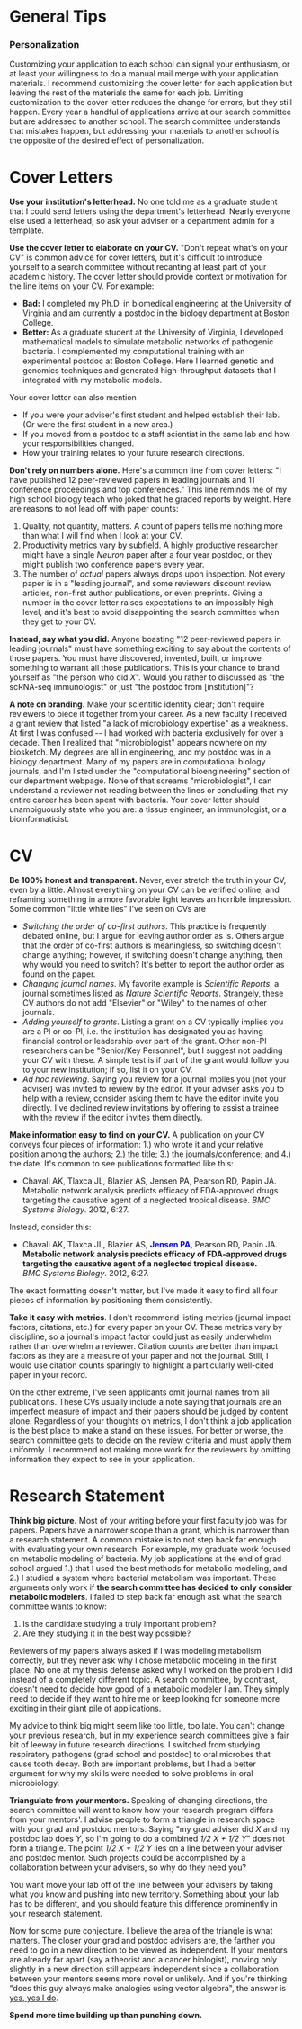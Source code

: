
# General Tips

### Personalization

Customizing your application to each school can signal your enthusiasm, or at least your willingness to do a manual mail merge with your application materials. I recommend customizing the cover letter for each application but leaving the rest of the materials the same for each job. Limiting customization to the cover letter reduces the change for errors, but they still happen. Every year a handful of applications arrive at our search committee but are addressed to another school. The search committee understands that mistakes happen, but addressing your materials to another school is the opposite of the desired effect of personalization.

# Cover Letters

**Use your institution's letterhead.** No one told me as a graduate student that I could send letters using the department's letterhead. Nearly everyone else used a letterhead, so ask your adviser or a department admin for a template.

**Use the cover letter to elaborate on your CV.** "Don't repeat what's on your CV" is common advice for cover letters, but it's difficult to introduce yourself to a search committee without recanting at least part of your academic history. The cover letter should provide context or motivation for the line items on your CV. For example:

 - **Bad:** I completed my Ph.D. in biomedical engineering at the University of Virginia and am currently a postdoc in the biology department at Boston College.
 - **Better:** As a graduate student at the University of Virginia, I developed mathematical models to simulate metabolic networks of pathogenic bacteria. I complemented my computational training with an experimental postdoc at Boston College. Here I learned genetic and genomics techniques and generated high-throughput datasets that I integrated with my metabolic models.

Your cover letter can also mention

 - If you were your adviser's first student and helped establish their lab. (Or were the first student in a new area.)
 - If you moved from a postdoc to a staff scientist in the same lab and how your responsibilities changed.
 - How your training relates to your future research directions.

**Don't rely on numbers alone.** Here's a common line from cover letters: "I have published 12 peer-reviewed papers in leading journals and 11 conference proceedings and top conferences." This line reminds me of my high school biology teach who joked that he graded reports by weight. Here are reasons to not lead off with paper counts:

  1. Quality, not quantity, matters. A count of papers tells me nothing more than what I will find when I look at your CV.
  2. Productivity metrics vary by subfield. A highly productive researcher might have a single *Neuron* paper after a four year postdoc, or they might publish two conference papers every year.
  3. The number of *actual* papers always drops upon inspection. Not every paper is in a "leading journal", and some reviewers discount review articles, non-first author publications, or even preprints. Giving a number in the cover letter raises expectations to an impossibly high level, and it's best to avoid disappointing the search committee when they get to your CV.

**Instead, say what you did.** Anyone boasting "12 peer-reviewed papers in leading journals" must have something exciting to say about the contents of those papers. You must have discovered, invented, built, or improve something to warrant all those publications. This is your chance to brand yourself as "the person who did *X*". Would you rather to discussed as "the scRNA-seq immunologist" or just "the postdoc from [institution]"?

**A note on branding.** Make your scientific identity clear; don't require reviewers to piece it together from your career. As a new faculty I received a grant review that listed "a lack of microbiology expertise" as a weakness. At first I was confused -- I had worked with bacteria exclusively for over a decade. Then I realized that "microbiologist" appears nowhere on my biosketch. My degrees are all in engineering, and my postdoc was in a biology department. Many of my papers are in computational biology journals, and I'm listed under the "computational bioengineering" section of our department webpage. None of that screams "microbiologist", I can understand a reviewer not reading between the lines or concluding that my entire career has been spent with bacteria. Your cover letter should unambiguously state who you are: a tissue engineer, an immunologist, or a bioinformaticist.

# CV

**Be 100% honest and transparent.** Never, ever stretch the truth in your CV, even by a little. Almost everything on your CV can be verified online, and reframing something in a more favorable light leaves an horrible impression. Some common "little white lies" I've seen on CVs are

 - *Switching the order of co-first authors*. This practice is frequently debated online, but I argue for leaving author order as is. Others argue that the order of co-first authors is meaningless, so switching doesn't change anything; however, if switching doesn't change anything, then why would you need to switch? It's better to report the author order as found on the paper.
 - *Changing journal names*. My favorite example is *Scientific Reports*, a journal sometimes listed as *Nature Scientific Reports*. Strangely, these CV authors do not add "Elsevier" or "Wiley" to the names of other journals.
 - *Adding yourself to grants*. Listing a grant on a CV typically implies you are a PI or co-PI, i.e. the institution has designated you as having financial control or leadership over part of the grant. Other non-PI researchers can be "Senior/Key Personnel", but I suggest not padding your CV with these. A simple test is if part of the grant would follow you to your new institution; if so, list it on your CV.
 - *Ad hoc reviewing*. Saying you review for a journal implies you (not your adviser) was invited to review by the editor. If your adviser asks you to help with a review, consider asking them to have the editor invite you directly. I've declined review invitations by offering to assist a trainee with the review if the editor invites them directly.

**Make information easy to find on your CV.** A publication on your CV conveys four pieces of information: 1.) who wrote it and your relative position among the authors; 2.) the title; 3.) the journals/conference; and 4.) the date. It's common to see publications formatted like this:

 - Chavali AK, Tlaxca JL, Blazier AS, Jensen PA, Pearson RD, Papin JA. Metabolic network analysis predicts efficacy of FDA-approved drugs targeting the causative agent of a neglected tropical disease. *BMC Systems Biology*. 2012, 6:27.

Instead, consider this:

 - Chavali AK, Tlaxca JL, Blazier AS, <font color=blue>**Jensen PA**</font>, Pearson RD, Papin JA.<br>
**Metabolic network analysis predicts efficacy of FDA-approved drugs targeting the causative agent of a neglected tropical disease.**<br>
*BMC Systems Biology*. 2012, 6:27.

The exact formatting doesn't matter, but I've made it easy to find all four pieces of information by positioning them consistently.

**Take it easy with metrics**. I don't recommend listing metrics (journal impact factors, citations, etc.) for every paper on your CV. These metrics vary by discipline, so a journal's impact factor could just as easily underwhelm rather than overwhelm a reviewer. Citation counts are better than impact factors as they are a measure of your paper and not the journal. Still, I would use citation counts sparingly to highlight a particularly well-cited paper in your record.

On the other extreme, I've seen applicants omit journal names from all publications. These CVs usually include a note saying that journals are an imperfect measure of impact and their papers should be judged by content alone. Regardless of your thoughts on metrics, I don't think a job application is the best place to make a stand on these issues. For better or worse, the search committee gets to decide on the review criteria and must apply them uniformly. I recommend not making more work for the reviewers by omitting information they expect to see in your application.

# Research Statement

**Think big picture.** Most of your writing before your first faculty job was for papers. Papers have a narrower scope than a grant, which is narrower than a research statement. A common mistake is to not step back far enough with evaluating your own research. For example, my graduate work focused on metabolic modeling of bacteria. My job applications at the end of grad school argued 1.) that I used the best methods for metabolic modeling, and 2.) I studied a system where bacterial metabolism was important. These arguments only work if **the search committee has decided to only consider metabolic modelers**. I failed to step back far enough ask what the search committee wants to know:

 1. Is the candidate studying a truly important problem?
 2. Are they studying it in the best way possible?

Reviewers of my papers always asked if I was modeling metabolism correctly, but they never ask why I chose metabolic modeling in the first place. No one at my thesis defense asked why I worked on the problem I did instead of a completely different topic. A search committee, by contrast, doesn't need to decide how good of a metabolic modeler I am. They simply need to decide if they want to hire me or keep looking for someone more exciting in their giant pile of applications.

My advice to think big might seem like too little, too late. You can't change your previous research, but in my experience search committees give a fair bit of leeway in future research directions. I switched from studying respiratory pathogens (grad school and postdoc) to oral microbes that cause tooth decay. Both are important problems, but I had a better argument for why my skills were needed to solve problems in oral microbiology.

**Triangulate from  your mentors.** Speaking of changing directions, the search committee will want to know how your research program differs from your mentors'. I advise people to form a triangle in research space with your grad and postdoc mentors. Saying "my grad adviser did *X* and my postdoc lab does *Y*, so I'm going to do a combined *1/2 X + 1/2 Y*" does not form a triangle. The point *1/2 X + 1/2 Y* lies on a line between your adviser and postdoc mentor. Such projects could be accomplished by a collaboration between your advisers, so why do they need you?

You want move your lab off of the line between your advisers by taking what you know and pushing into new territory. Something about your lab has to be different, and you should feature this difference prominently in your research statement.

Now for some pure conjecture. I believe the area of the triangle is what matters. The closer your grad and postdoc advisers are, the farther you need to go in a new direction to be viewed as independent. If your mentors are already far apart (say a theorist and a cancer biologist), moving only slightly in a new direction still appears independent since a collaboration between your mentors seems more novel or unlikely. And if you're thinking "does this guy always make analogies using vector algebra", the answer is [yes, yes I do](http://jensenlab.net/teaching/).

**Spend more time building up than punching down.** 
